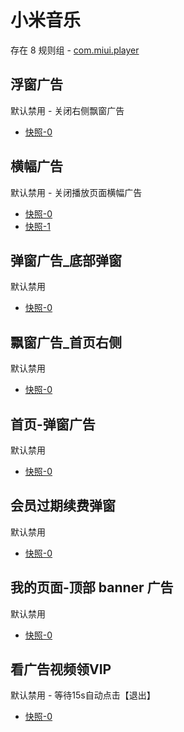 # 小米音乐

存在 8 规则组 - [com.miui.player](/src/apps/com.miui.player.ts)

## 浮窗广告

默认禁用 - 关闭右侧飘窗广告

- [快照-0](https://i.gkd.li/i/13303283)

## 横幅广告

默认禁用 - 关闭播放页面横幅广告

- [快照-0](https://i.gkd.li/i/13304347)
- [快照-1](https://i.gkd.li/i/13304344)

## 弹窗广告\_底部弹窗

默认禁用

- [快照-0](https://i.gkd.li/i/13304343)

## 飘窗广告\_首页右侧

默认禁用

- [快照-0](https://i.gkd.li/i/13562649)

## 首页-弹窗广告

默认禁用

- [快照-0](https://i.gkd.li/i/13623503)

## 会员过期续费弹窗

默认禁用

- [快照-0](https://i.gkd.li/i/12700955)

## 我的页面-顶部 banner 广告

默认禁用

- [快照-0](https://i.gkd.li/i/12700984)

## 看广告视频领VIP

默认禁用 - 等待15s自动点击【退出】

- [快照-0](https://i.gkd.li/i/13610667)
